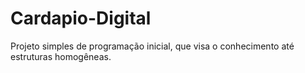 # Cardapio-Digital
Projeto simples de programação inicial, que visa o conhecimento até estruturas homogêneas. 
